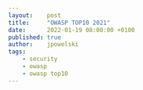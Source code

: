 ```yaml
---
layout:    post
title:     "OWASP TOP10 2021"
date:      2022-01-19 08:00:00 +0100
published: true
author:    jpowelski
tags:
    - security
    - owasp
    - owasp top10
---
```

